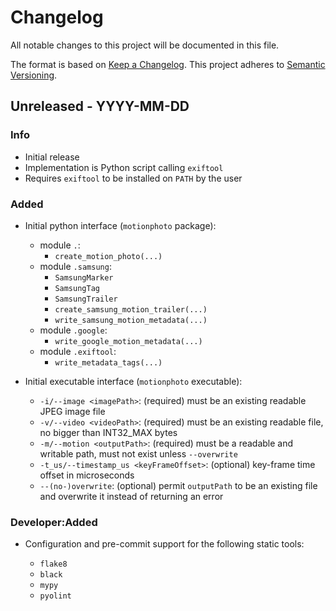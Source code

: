 # Changelog
All notable changes to this project will be documented in this file.

The format is based on [Keep a Changelog](https://keepachangelog.com/en/1.0.0/).
This project adheres to [Semantic Versioning](https://semver.org/spec/v2.0.0.html).


## Unreleased - YYYY-MM-DD

### Info

- Initial release
- Implementation is Python script calling `exiftool`
- Requires `exiftool` to be installed on `PATH` by the user

### Added

- Initial python interface (`motionphoto` package):

  - module `.`: 
    - `create_motion_photo(...)`
  - module `.samsung`: 
    - `SamsungMarker`
    - `SamsungTag`
    - `SamsungTrailer`
    - `create_samsung_motion_trailer(...)`
    - `write_samsung_motion_metadata(...)`
  - module `.google`:
    - `write_google_motion_metadata(...)`
  - module `.exiftool`:
    - `write_metadata_tags(...)`

- Initial executable interface (`motionphoto` executable):

  - `-i/--image <imagePath>`: (required) must be an existing readable JPEG image file
  - `-v/--video <videoPath>`: (required) must be an existing readable file, no bigger than INT32_MAX bytes
  - `-m/--motion <outputPath>`: (required) must be a readable and writable path, must not exist unless `--overwrite`
  - `-t_us/--timestamp_us <keyFrameOffset>`: (optional) key-frame time offset in microseconds
  - `--(no-)overwrite`: (optional) permit `outputPath` to be an existing file and overwrite it instead of returning an error

### Developer:Added

- Configuration and pre-commit support for the following static tools:

  - `flake8`
  - `black`
  - `mypy`
  - `pyolint`
